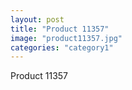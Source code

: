 ```yaml
---
layout: post
title: "Product 11357"
image: "product11357.jpg"
categories: "category1"
---
```

Product 11357
